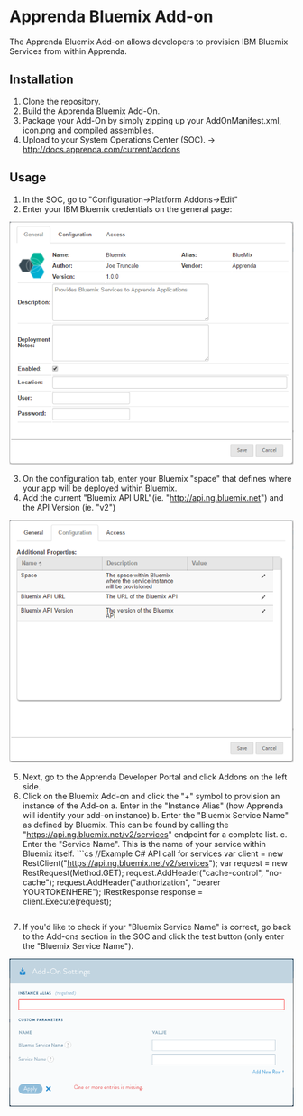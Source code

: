 # Apprenda Bluemix Add-on

The Apprenda Bluemix Add-on allows developers to provision IBM Bluemix Services from within Apprenda. 

## Installation

1. Clone the repository.
2. Build the Apprenda Bluemix Add-On.
3. Package your Add-On by simply zipping up your AddOnManifest.xml, icon.png and compiled assemblies. 
4. Upload to your System Operations Center (SOC). -> http://docs.apprenda.com/current/addons


## Usage
1. In the SOC, go to "Configuration->Platform Addons->Edit"
2. Enter your IBM Bluemix credentials on the general page:

![](/readme_images/bluemixaddon_general.png)

3. On the configuration tab, enter your Bluemix "space" that defines where your app will be deployed within Bluemix. 
4. Add the current "Bluemix API URL"(ie. "http://api.ng.bluemix.net") and the API Version (ie. "v2")

![](/readme_images/bluemixaddon_config.png)

5. Next, go to the Apprenda Developer Portal and click Addons on the left side.
6. Click on the Bluemix Add-on and click the "+" symbol to provision an instance of the Add-on
    a. Enter in the "Instance Alias" (how Apprenda will identify your add-on instance)
    b. Enter the "Bluemix Service Name" as defined by Bluemix. This can be found by calling the "https://api.ng.bluemix.net/v2/services" endpoint for a complete list.
    c. Enter the "Service Name". This is the name of your service within Bluemix itself. 
        ```cs
    //Example C# API call for services
    var client = new RestClient("https://api.ng.bluemix.net/v2/services");
    var request = new RestRequest(Method.GET);
    request.AddHeader("cache-control", "no-cache");
    request.AddHeader("authorization", "bearer YOURTOKENHERE");
    IRestResponse response = client.Execute(request);
    ```
    
7. If you'd like to check if your "Bluemix Service Name" is correct, go back to the Add-ons section in the SOC and click the test button (only enter the "Bluemix Service Name"). 

![](/readme_images/bluemixaddon_provision.png)
